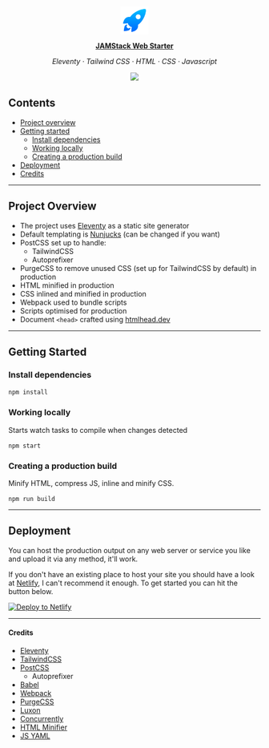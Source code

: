 <p align="center">
	<img src="/src/static/icon.svg" alt="Rocket icon" width="56" align="center" />
</p>

<p align="center"><a href="https://webstarter.chriscollins.me"><strong>JAMStack Web Starter</strong></a></p>

<p align="center"><em>Eleventy · Tailwind CSS · HTML · CSS · Javascript</em></p>

<p align="center"><a href="https://app.netlify.com/sites/webstarter/deploys"><img src="https://api.netlify.com/api/v1/badges/27819fce-1c2b-4f30-ab30-5c0769f9734e/deploy-status"></a></p>

## Contents 	

- [Project overview](#project-overview)
- [Getting started](#getting-started)
	- [Install dependencies](#install-dependencies)
	- [Working locally](#working-locally)
	- [Creating a production build](#creating-a-production-build)
- [Deployment](#deployment)
- [Credits](#credits)

---

## Project Overview 

- The project uses [Eleventy](https://11ty.io) as a static site generator
- Default templating is [Nunjucks](https://mozilla.github.io/nunjucks/) (can be changed if you want)
- PostCSS set up to handle:
	- TailwindCSS
	- Autoprefixer 
- PurgeCSS to remove unused CSS (set up for TailwindCSS by default) in production
- HTML minified in production
- CSS inlined and minified in production
- Webpack used to bundle scripts
- Scripts optimised for production
- Document `<head>` crafted using [htmlhead.dev](https://htmlhead.dev)

---

## Getting Started

### Install dependencies

```
npm install
```

### Working locally
Starts watch tasks to compile when changes detected

```
npm start
```

### Creating a production build 
Minify HTML, compress JS, inline and minify CSS.

``` 
npm run build
```

---

## Deployment 

You can host the production output on any web server or service you like and upload it via any method, it'll work. 

If you don't have an existing place to host your site you should have a look at [Netlify](https://www.netlify.com), I can't recommend it enough. To get started you can hit the button below.

[![Deploy to Netlify](https://www.netlify.com/img/deploy/button.svg)](https://app.netlify.com/start/deploy?repository=https://github.com/chrisssycollins/web-starter)

---

#### Credits 

- [Eleventy](https://11ty.io)
- [TailwindCSS](https://tailwindcss.com/)
- [PostCSS](https://github.com/postcss)
	- Autoprefixer
- [Babel](https://babeljs.io/)
- [Webpack](https://webpack.js.org/)
- [PurgeCSS](https://github.com/FullHuman/purgecss)
- [Luxon](https://moment.github.io/luxon/)
- [Concurrently](https://www.npmjs.com/package/concurrently)
- [HTML Minifier](https://www.npmjs.com/package/html-minifier)
- [JS YAML](https://www.npmjs.com/package/js-yaml)
